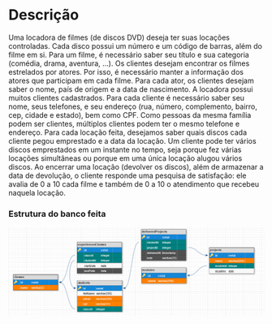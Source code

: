 # Descrição

Uma locadora de filmes (de discos DVD) deseja ter suas locações controladas. Cada disco possui um número e um código de barras, além do filme em si. Para um filme, é necessário saber seu título e sua categoria (comédia, drama, aventura, ...). Os clientes desejam encontrar os filmes estrelados por atores. Por isso, é necessário manter a informação dos atores que participam em cada filme. Para cada ator, os clientes desejam saber o nome, país de origem e a data de nascimento. A locadora possui muitos clientes cadastrados. Para cada cliente é necessário saber seu nome, seus telefones, e seu endereço (rua, número, complemento, bairro, cep, cidade e estado), bem como CPF. Como pessoas da mesma família podem ser clientes, múltiplos clientes podem ter o mesmo telefone e endereço. Para cada locação feita, desejamos saber quais discos cada cliente pegou emprestado e a data da locação. Um cliente pode ter vários discos emprestados em um instante no tempo, seja porque fez várias locações simultâneas ou porque em uma única locação alugou vários discos. Ao encerrar uma locação (devolver os discos), além de armazenar a data de devolução, o cliente responde uma pesquisa de satisfação: ele avalia de 0 a 10 cada filme e também de 0 a 10 o atendimento que recebeu naquela locação.

### Estrutura do banco feita
<img src="https://raw.githubusercontent.com/Ranbut/driven-exerciciossql/main/exercicios-modelagem-bootcamp/db.png" alt="db"/>
